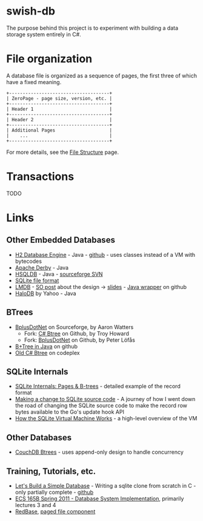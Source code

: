 # swish-db

The purpose behind this project is to experiment with building a data storage
system entirely in C#.

# File organization

A database file is organized as a sequence of pages, the first three of which have a fixed meaning.

    +-------------------------------------+
    | ZeroPage - page size, version, etc. |
    +-------------------------------------+
    | Header 1                            |
    +-------------------------------------+
    | Header 2                            |
    +-------------------------------------+
    | Additional Pages                    |
    |    ...                              |
    +-------------------------------------+

For more details, see the [File Structure](docs/file-structure.md) page.


# Transactions

TODO


# Links

## Other Embedded Databases

* [H2 Database Engine](https://h2database.com/html/main.html) - Java - [github](https://github.com/h2database/h2database) - uses classes instead of a VM with bytecodes
* [Apache Derby](https://db.apache.org/derby/index.html) - Java
* [HSQLDB](http://hsqldb.org/) - Java - [sourceforge SVN](https://sourceforge.net/p/hsqldb/svn/HEAD/tree/)
* [SQLite file format](https://www.sqlite.org/fileformat.html)
* [LMDB](https://en.wikipedia.org/wiki/Lightning_Memory-Mapped_Database) - [SO post](https://stackoverflow.com/questions/35279756/what-is-special-about-internal-design-of-lmdb) about the design -> [slides](http://schd.ws/hosted_files/buildstuff14/96/20141120-BuildStuff-Lightning.pdf) - [Java wrapper](https://github.com/lmdbjava/lmdbjava) on github
* [HaloDB](https://github.com/yahoo/HaloDB) by Yahoo - Java


## BTrees

* [BplusDotNet](http://bplusdotnet.sourceforge.net/) on Sourceforge, by Aaron Watters
    * Fork: [C# Btree](https://github.com/thoward/bsharptree) on Github, by Troy Howard
    * Fork: [BplusDotNet](https://github.com/petlof/BplusDotNet) on Github, by Peter Löfås
* [B+Tree in Java](https://github.com/andylamp/BPlusTree) on github
* [Old C# Btree](https://archive.codeplex.com/?p=sop) on codeplex


## SQLite Internals

* [SQLite Internals: Pages & B-trees](https://fly.io/blog/sqlite-internals-btree/) - detailed example of the record format
* [Making a change to SQLite source code](https://brunocalza.me/making-a-change-to-sqlite-source-code/) - A journey of how I went down the road of changing the SQLite source code to make the record row bytes available to the Go's update hook API
* [How the SQLite Virtual Machine Works](https://fly.io/blog/sqlite-virtual-machine/) - a high-level overview of the VM


## Other Databases

* [CouchDB Btrees](http://guide.couchdb.org/draft/btree.html) - uses append-only design to handle concurrency


## Training, Tutorials, etc.

* [Let's Build a Simple Database](https://cstack.github.io/db_tutorial/) - Writing a sqlite clone from scratch in C - only partially complete - [github](https://github.com/cstack/db_tutorial)
* [ECS 165B Spring 2011 - Database System Implementation](https://www.cs.ucdavis.edu/~green/courses/ecs165b-s11/), primarily lectures 3 and 4
* [RedBase](https://web.stanford.edu/class/cs346/2015/redbase.html), [paged file component](https://web.stanford.edu/class/cs346/2015/redbase-pf.html)

